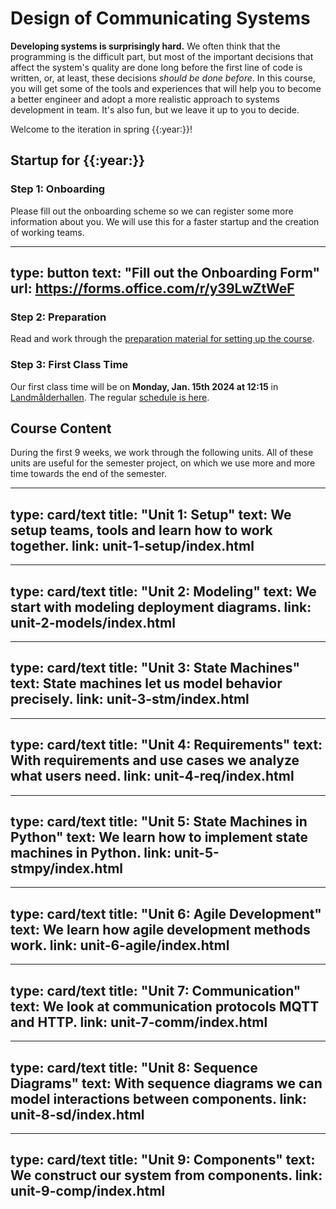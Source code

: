 # Design of Communicating Systems


**Developing systems is surprisingly hard.** 
We often think that the programming is the difficult part,
but most of the important decisions that affect the system's quality are done long before the first line of code is written, or, at least, these decisions *should be done before*. 
In this course, you will get some of the tools and experiences that will help you to become a better engineer and adopt a more realistic approach to systems development in team. 
It's also fun, but we leave it up to you to decide.

Welcome to the iteration in spring {{:year:}}!


## Startup for {{:year:}}

### Step 1: Onboarding

Please fill out the onboarding scheme so we can register some more information about you.
We will use this for a faster startup and the creation of working teams.

---
type: button
text: "Fill out the Onboarding Form"
url: https://forms.office.com/r/y39LwZtWeF
---


### Step 2: Preparation

Read and work through the [preparation material for setting up the course](unit-1-setup/index.html). 


### Step 3: First Class Time

Our first class time will be on **Monday, Jan. 15th 2024 at 12:15** in [Landmålderhallen](https://link.mazemap.com/oOca9g4M). 
The regular [schedule is here](schedule.html).



## Course Content

During the first 9 weeks, we work through the following units. All of these units are useful for the semester project, on which we use more and more time towards the end of the semester.

---
type: card/text
title: "Unit 1: Setup"
text: We setup teams, tools and learn how to work together.
link: unit-1-setup/index.html
---

---
type: card/text
title: "Unit 2: Modeling"
text: We start with modeling deployment diagrams.
link: unit-2-models/index.html
---

---
type: card/text
title: "Unit 3: State Machines"
text: State machines let us model behavior precisely.
link: unit-3-stm/index.html
---

---
type: card/text
title: "Unit 4: Requirements"
text: With requirements and use cases we analyze what users need.
link: unit-4-req/index.html
---

---
type: card/text
title: "Unit 5: State Machines in Python"
text: We learn how to implement state machines in Python.
link: unit-5-stmpy/index.html
---

---
type: card/text
title: "Unit 6: Agile Development"
text: We learn how agile development methods work.
link: unit-6-agile/index.html
---

---
type: card/text
title: "Unit 7: Communication"
text: We look at communication protocols MQTT and HTTP.
link: unit-7-comm/index.html
---

---
type: card/text
title: "Unit 8: Sequence Diagrams"
text: With sequence diagrams we can model interactions between components.
link: unit-8-sd/index.html
---

---
type: card/text
title: "Unit 9: Components"
text: We construct our system from components.
link: unit-9-comp/index.html
---


